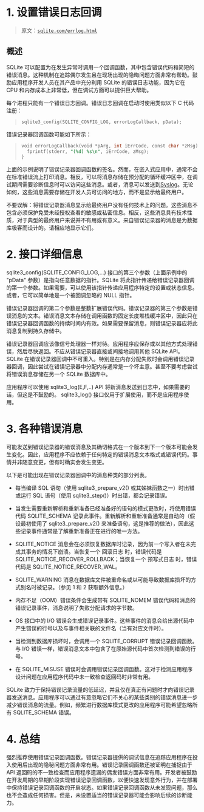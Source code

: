 # 1\. 设置错误日志回调

> 原文：[`sqlite.com/errlog.html`](https://sqlite.com/errlog.html)

## 概述

SQLite 可以配置为在发生异常时调用一个回调函数，其中包含错误代码和简短的错误消息。这种机制在追踪偶尔发生且在现场出现的隐晦问题方面非常有帮助。鼓励应用程序开发人员在其产品中充分利用 SQLite 的错误日志功能，因为它在 CPU 和内存成本上非常低，但在调试方面可以提供巨大帮助。

每个进程只能有一个错误日志回调。错误日志回调在启动时使用类似以下 C 代码注册：

> ```sql
> sqlite3_config(SQLITE_CONFIG_LOG, errorLogCallback, pData);
> 
> ```

错误记录器回调函数可能如下所示：

> ```sql
> void errorLogCallback(void *pArg, int iErrCode, const char *zMsg){
>   fprintf(stderr, "(%d) %s\n", iErrCode, zMsg);
> }
> 
> ```

上面的示例说明了错误记录器回调函数的签名。然而，在嵌入式应用中，通常不会在标准错误流上打印消息。相反，可以将消息存储在预分配的循环缓冲区中，在调试期间需要诊断信息时可以访问这些消息。或者，消息可以发送到[Syslog](http://en.wikipedia.org/wiki/Syslog)。无论如何，这些消息需要存储在开发人员可访问的地方，而不是显示给最终用户。

不要误解：将错误记录器消息显示给最终用户没有任何技术上的问题。这些消息不包含必须保护免受未经授权查看的敏感或私密信息。相反，这些消息具有技术性质，对于典型的最终用户来说并不有用或有意义。来自错误记录器的消息是为数据库极客而设计的。请相应地显示它们。

# 2\. 接口详细信息

sqlite3_config(SQLITE_CONFIG_LOG,...) 接口的第三个参数（上面示例中的 "pData" 参数）是指向任意数据的指针。SQLite 将此指针传递给错误记录器回调的第一个参数。如果需要，可以使用该指针传递应用程序特定的设置或状态信息。或者，它可以简单地是一个被回调忽略的 NULL 指针。

错误记录器回调的第二个参数是整数扩展错误代码。错误记录器的第三个参数是错误消息的文本。错误消息文本存储在调用函数的固定长度堆栈缓冲区中，因此只在错误记录器回调函数的持续时间内有效。如果需要保留消息，则错误记录器应将此消息复制到持久存储中。

错误记录器回调应该像信号处理器一样对待。应用程序应保存或以其他方式处理错误，然后尽快返回。不应从错误记录器直接或间接地调用其他 SQLite API。SQLite 在错误记录器回调中不可重入。特别是在内存分配失败时会调用错误记录器回调，因此尝试在错误记录器中分配内存通常是一个坏主意。甚至不要考虑尝试将错误消息存储在另一个 SQLite 数据库中。

应用程序可以使用 sqlite3_log(E,F,..) API 将新消息发送到日志中，如果需要的话，但这是不鼓励的。 sqlite3_log() 接口仅用于扩展使用，而不是应用程序使用。

# 3\. 各种错误消息

可能发送到错误记录器的错误消息及其确切格式在一个版本到下一个版本可能会发生变化。因此，应用程序不应依赖于任何特定的错误消息文本格式或错误代码。事情并非随意变更，但有时确实会发生变更。

以下是可能出现在错误记录器回调中的消息种类的部分列表。

+   每当编译 SQL 语句（使用 sqlite3_prepare_v2() 或其姊妹函数之一）时出错或运行 SQL 语句（使用 sqlite3_step()）时出错，都会记录错误。

+   当发生需要重新解析和重新准备已经准备好的语句的模式更改时，将使用错误代码 SQLITE_SCHEMA 记录此事件。重新解析和重新准备通常是自动的（假设最初使用了 sqlite3_prepare_v2() 来准备语句，这是推荐的做法），因此这些记录事件通常是了解重新准备正在进行的唯一方法。

+   SQLITE_NOTICE 消息会在必须恢复数据库时记录，因为前一个写入者在未完成其事务的情况下崩溃。当恢复一个 回滚日志 时，错误代码是 SQLITE_NOTICE_RECOVER_ROLLBACK；当恢复一个 预写式日志 时，错误代码是 SQLITE_NOTICE_RECOVER_WAL。

+   SQLITE_WARNING 消息在数据库文件被重命名或以可能导致数据库损坏的方式别名时被记录。（参见 1 和 2 获取额外信息。）

+   内存不足（OOM）错误条件会生成带有 SQLITE_NOMEM 错误代码和消息的错误记录事件，消息说明了失败分配请求的字节数。

+   OS 接口中的 I/O 错误会生成错误记录事件。这些事件的消息会给出源代码中产生错误的行号以及与事件相关联的文件名（当有对应文件时）。

+   当检测到数据库损坏时，会调用一个 SQLITE_CORRUPT 错误记录回调函数。与 I/O 错误一样，错误消息文本中包含了在原始源代码中首次检测到错误的行号。

+   在 SQLITE_MISUSE 错误时会调用错误记录回调函数。这对于检测应用程序设计问题在应用程序代码中未一致检查返回码时非常有用。

SQLite 致力于保持错误记录流量的低延迟，并且仅在真正有问题时才向错误记录器发送消息。应用程序可以通过有意忽略它们不关心的某些类别的错误消息进一步减少错误消息的流量。例如，频繁进行数据库模式更改的应用程序可能希望忽略所有 SQLITE_SCHEMA 错误。

# 4\. 总结

强烈推荐使用错误记录回调函数。错误记录器提供的调试信息在追踪应用程序在投入使用后出现的隐秘问题方面非常有用。错误记录回调函数还被证明在捕捉由于 API 返回码的不一致检查而应用程序遗漏的偶发错误方面非常有用。开发者被鼓励在开发周期的早期阶段实现错误记录回调函数，以便快速发现意外行为，并在部署中保持错误记录回调函数的开启状态。如果错误记录回调函数从未发现问题，那么也不会造成任何损害。但是，未设置适当的错误记录器可能会影响后续的诊断能力。
